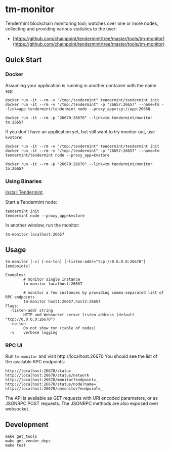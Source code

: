 # tm-monitor

Tendermint blockchain monitoring tool; watches over one or more nodes,
collecting and providing various statistics to the user:

- [https://github.com/chainpoint/tendermint/tree/master/tools/tm-monitor](https://github.com/chainpoint/tendermint/tree/master/tools/tm-monitor)

## Quick Start

### Docker

Assuming your application is running in another container with the name
`app`:

```
docker run -it --rm -v "/tmp:/tendermint" tendermint/tendermint init
docker run -it --rm -v "/tmp:/tendermint" -p "26657:26657" --name=tm --link=app tendermint/tendermint node --proxy_app=tcp://app:26658

docker run -it --rm -p "26670:26670" --link=tm tendermint/monitor tm:26657
```

If you don't have an application yet, but still want to try monitor out,
use `kvstore`:

```
docker run -it --rm -v "/tmp:/tendermint" tendermint/tendermint init
docker run -it --rm -v "/tmp:/tendermint" -p "26657:26657" --name=tm tendermint/tendermint node --proxy_app=kvstore
```

```
docker run -it --rm -p "26670:26670" --link=tm tendermint/monitor tm:26657
```

### Using Binaries

[Install Tendermint](../introduction/install.md).

Start a Tendermint node:

```
tendermint init
tendermint node --proxy_app=kvstore
```

In another window, run the monitor:

```
tm-monitor localhost:26657
```

## Usage

```
tm-monitor [-v] [-no-ton] [-listen-addr="tcp://0.0.0.0:26670"] [endpoints]

Examples:
        # monitor single instance
        tm-monitor localhost:26657

        # monitor a few instances by providing comma-separated list of RPC endpoints
        tm-monitor host1:26657,host2:26657
Flags:
  -listen-addr string
        HTTP and Websocket server listen address (default "tcp://0.0.0.0:26670")
  -no-ton
        Do not show ton (table of nodes)
  -v    verbose logging
```

### RPC UI

Run `tm-monitor` and visit http://localhost:26670 You should see the
list of the available RPC endpoints:

```
http://localhost:26670/status
http://localhost:26670/status/network
http://localhost:26670/monitor?endpoint=_
http://localhost:26670/status/node?name=_
http://localhost:26670/unmonitor?endpoint=_
```

The API is available as GET requests with URI encoded parameters, or as
JSONRPC POST requests. The JSONRPC methods are also exposed over
websocket.

## Development

```
make get_tools
make get_vendor_deps
make test
```
